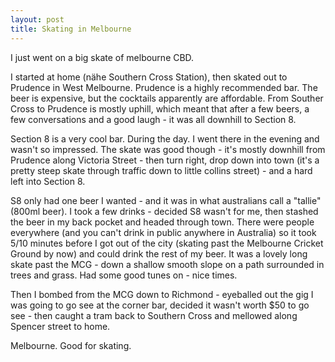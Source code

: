 ```yaml
---
layout: post
title: Skating in Melbourne
---
```


I just went on a big skate of melbourne CBD.

I started at home (nähe Southern Cross Station), then skated out to Prudence in West Melbourne. Prudence is a highly recommended bar. The beer is expensive, but the cocktails apparently are affordable. From Souther Cross to Prudence is mostly uphill, which meant that after a few beers, a few conversations and a good laugh - it was all downhill to Section 8.

Section 8 is a very cool bar. During the day. I went there in the evening and wasn't so impressed. The skate was good though - it's mostly downhill from Prudence along Victoria Street - then turn right, drop down into town (it's a pretty steep skate through traffic down to little collins street) - and a hard left into Section 8.

S8 only had one beer I wanted - and it was in what australians call a "tallie" (800ml beer). I took a few drinks - decided S8 wasn't for me, then stashed the beer in my back pocket and headed through town. There were people everywhere (and you can't drink in public anywhere in Australia) so it took 5/10 minutes before I got out of the city (skating past the Melbourne Cricket Ground by now) and could drink the rest of my beer. It was a lovely long skate past the MCG - down a shallow smooth slope on a path surrounded in trees and grass. Had some good tunes on - nice times.

Then I bombed from the MCG down to Richmond - eyeballed out the gig I was going to go see at the corner bar, decided it wasn't worth $50 to go see - then caught a tram back to Southern Cross and mellowed along Spencer street to home.

Melbourne. Good for skating.